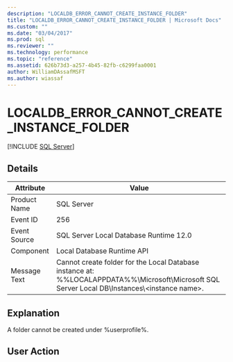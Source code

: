 ```yaml
---
description: "LOCALDB_ERROR_CANNOT_CREATE_INSTANCE_FOLDER"
title: "LOCALDB_ERROR_CANNOT_CREATE_INSTANCE_FOLDER | Microsoft Docs"
ms.custom: ""
ms.date: "03/04/2017"
ms.prod: sql
ms.reviewer: ""
ms.technology: performance
ms.topic: "reference"
ms.assetid: 626b73d3-a257-4b45-82fb-c6299faa0001
author: WilliamDAssafMSFT
ms.author: wiassaf
---
```

# LOCALDB_ERROR_CANNOT_CREATE_INSTANCE_FOLDER
 [!INCLUDE [SQL Server](../../includes/applies-to-version/sqlserver.md)]
    
## Details  
  
| Attribute | Value |
| --------- | ----- |
|Product Name|SQL Server|  
|Event ID|256|  
|Event Source|SQL Server Local Database Runtime 12.0|  
|Component|Local Database Runtime API|  
|Message Text|Cannot create folder for the Local Database instance at: %%LOCALAPPDATA%%\Microsoft\Microsoft SQL Server Local DB\Instances\\<instance name\>.|  
  
## Explanation  
 A folder cannot be created under %userprofile%.  
  
## User Action  
  

